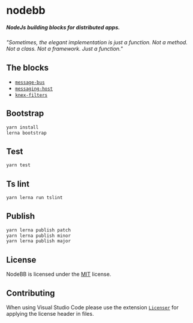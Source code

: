 # nodebb
##### NodeJs building blocks for distributed apps.

*"Sometimes, the elegant implementation is just a function. Not a method. Not a class. Not a framework. Just a function."*

## The blocks
  - [`message-bus`](./packages/message-bus#readme)
  - [`messaging-host`](./packages/messaging-host#readme)
  - [`knex-filters`](./packages/knex-filters#readme)

## Bootstrap
```javascript
yarn install
lerna bootstrap
```

## Test
```javascript
yarn test
```

## Ts lint
```javascript
yarn lerna run tslint
```

## Publish
```javascript
yarn lerna publish patch
yarn lerna publish minor
yarn lerna publish major
``` 

## License
NodeBB is licensed under the [MIT](LICENSE) license.

## Contributing
When using Visual Studio Code please use the extension [`Licenser`](https://marketplace.visualstudio.com/items?itemName=ymotongpoo.licenser) for applying the license header in files.
